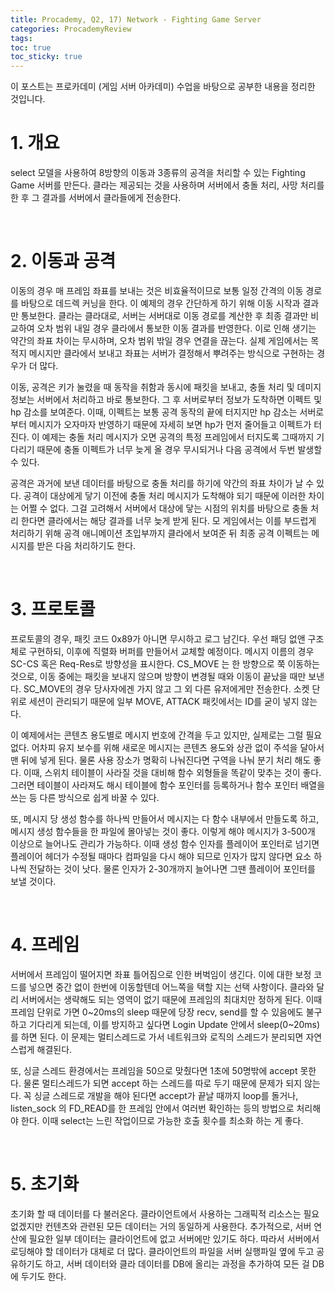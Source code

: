 ```yaml
---
title: Procademy, Q2, 17) Network - Fighting Game Server
categories: ProcademyReview
tags: 
toc: true
toc_sticky: true
---
```


이 포스트는 프로카데미 (게임 서버 아카데미) 수업을 바탕으로 공부한 내용을 정리한 것입니다. 

# **1. 개요**

select 모델을 사용하여 8방향의 이동과 3종류의 공격을 처리할 수 있는 Fighting Game 서버를 만든다. 클라는 제공되는 것을 사용하며 서버에서 충돌 처리, 사망 처리를 한 후 그 결과를 서버에서 클라들에게 전송한다. 

<br/>

# **2. 이동과 공격**

이동의 경우 매 프레임 좌표를 보내는 것은 비효율적이므로 보통 일정 간격의 이동 경로를 바탕으로 데드렉 커닝을 한다. 이 예제의 경우 간단하게 하기 위해 이동 시작과 결과만 통보한다. 클라는 클라대로, 서버는 서버대로 이동 경로를 계산한 후 최종 결과만 비교하여 오차 범위 내일 경우 클라에서 통보한 이동 결과를 반영한다. 이로 인해 생기는 약간의 좌표 차이는 무시하며, 오차 범위 밖일 경우 연결을 끊는다. 실제 게임에서는 목적지 메시지만 클라에서 보내고 좌표는 서버가 결정해서 뿌려주는 방식으로 구현하는 경우가 더 많다.

이동, 공격은 키가 눌렸을 때 동작을 취함과 동시에 패킷을 보내고, 충돌 처리 및 데미지 정보는 서버에서 처리하고 바로 통보한다. 그 후 서버로부터 정보가 도착하면 이펙트 및 hp 감소를 보여준다. 이때, 이펙트는 보통 공격 동작의 끝에 터지지만 hp 감소는 서버로부터 메시지가 오자마자 반영하기 때문에 자세히 보면 hp가 먼저 줄어들고 이펙트가 터진다. 이 예제는 충돌 처리 메시지가 오면 공격의 특정 프레임에서 터지도록 그때까지 기다리기 때문에 충돌 이펙트가 너무 늦게 올 경우 무시되거나 다음 공격에서 두번 발생할 수 있다. 

공격은 과거에 보낸 데이터를 바탕으로 충돌 처리를 하기에 약간의 좌표 차이가 날 수 있다. 공격이 대상에게 닿기 이전에 충돌 처리 메시지가 도착해야 되기 때문에 이러한 차이는 어쩔 수 없다. 그걸 고려해서 서버에서 대상에 닿는 시점의 위치를 바탕으로 충돌 처리 한다면 클라에서는 해당 결과를 너무 늦게 받게 된다. 모 게임에서는 이를 부드럽게 처리하기 위해 공격 애니메이션 초입부까지 클라에서 보여준 뒤 최종 공격 이펙트는 메시지를 받은 다음 처리하기도 한다. 

<br/>

# **3. 프로토콜**

프로토콜의 경우, 패킷 코드 0x89가 아니면 무시하고 로그 남긴다. 우선 패딩 없앤 구조체로 구현하되, 이후에 직렬화 버퍼를 만들어서 교체할 예정이다. 메시지 이름의 경우 SC-CS 혹은 Req-Res로 방향성을 표시한다. CS_MOVE 는 한 방향으로 쭉 이동하는 것으로, 이동 중에는 패킷을 보내지 않으며 방향이 변경될 때와 이동이 끝났을 때만 보낸다.  SC_MOVE의 경우 당사자에겐 가지 않고 그 외 다른 유저에게만 전송한다. 소켓 단위로 세션이 관리되기 때문에 일부 MOVE, ATTACK 패킷에서는 ID를 굳이 넣지 않는다.

이 예제에서는 콘텐츠 용도별로 메시지 번호에 간격을 두고 있지만, 실제로는 그럴 필요 없다. 어차피 유지 보수를 위해 새로운 메시지는 콘텐츠 용도와 상관 없이 주석을 달아서 맨 뒤에 넣게 된다. 물론 사용 장소가 명확히 나눠진다면 구역을 나눠 분기 처리 해도 좋다. 이때, 스위치 테이블이 사라질 것을 대비해 함수 외형들을 똑같이 맞추는 것이 좋다. 그러면 테이블이 사라져도 해시 테이블에 함수 포인터를 등록하거나 함수 포인터 배열을 쓰는 등 다른 방식으로 쉽게 바꿀 수 있다.

또, 메시지 당 생성 함수를 하나씩 만들어서 메시지는 다 함수 내부에서 만들도록 하고, 메시지 생성 함수들을 한 파일에 몰아넣는 것이 좋다. 이렇게 해야 메시지가 3-500개 이상으로 늘어나도 관리가 가능하다. 이때 생성 함수 인자를 플레이어 포인터로 넘기면 플레이어 헤더가 수정될 때마다 컴파일을 다시 해야 되므로 인자가 많지 않다면 요소 하나씩 전달하는 것이 낫다. 물론 인자가 2-30개까지 늘어나면 그땐 플레이어 포인터를 보낼 것이다. 

<br/>

# **4. 프레임**

서버에서 프레임이 떨어지면 좌표 틀어짐으로 인한 버벅임이 생긴다. 이에 대한 보정 코드를 넣으면 중간 없이 한번에 이동할텐데 어느쪽을 택할 지는 선택 사항이다. 클라와 달리 서버에서는 생략해도 되는 영역이 없기 때문에 프레임의 최대치만 정하게 된다. 이때 프레임 단위로 가면 0~20ms의 sleep 때문에 당장 recv, send를 할 수 있음에도 불구하고 기다리게 되는데, 이를 방지하고 싶다면 Login Update 안에서 sleep(0~20ms)를 하면 된다. 이 문제는 멀티스레드로 가서 네트워크와 로직의 스레드가 분리되면 자연스럽게 해결된다. 

또, 싱글 스레드 환경에서는 프레임을 50으로 맞췄다면 1초에 50명밖에 accept 못한다. 물론 멀티스레드가 되면 accept 하는 스레드를 따로 두기 때문에 문제가 되지 않는다. 꼭 싱글 스레드로 개발을 해야 된다면 accept가 끝날 때까지 loop를 돌거나, listen_sock 의 FD_READ를 한 프레임 안에서 여러번 확인하는 등의 방법으로 처리해야 한다. 이때 select는 느린 작업이므로 가능한 호출 횟수를 최소화 하는 게 좋다. 

<br/>

# **5. 초기화**

초기화 할 때 데이터를 다 불러온다. 클라이언트에서 사용하는 그래픽적 리소스는 필요 없겠지만 컨텐츠와 관련된 모든 데이터는 거의 동일하게 사용한다. 추가적으로, 서버 연산에 필요한 일부 데이터는 클라이언트에 없고 서버에만 있기도 하다. 따라서 서버에서 로딩해야 할 데이터가 대체로 더 많다. 클라이언트의 파일을 서버 실행파일 옆에 두고 공유하기도 하고, 서버 데이터와 클라 데이터를 DB에 올리는 과정을 추가하여 모든 걸 DB에 두기도 한다. 
